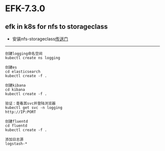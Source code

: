 # EFK-7.3.0
## efk in k8s for nfs to storageclass
- 安装nfs-storageclass[传送门](https://github.com/happinesslijian/nfs)
---
```
创建logging命名空间
kubectl create ns logging
```
```
创建es
cd elasticsearch
kubectl create -f .
```
```
创建kibana 
cd kibana
kubectl create -f .
```
```
验证：查看其svc并登陆浏览器
kubectl get svc -n logging
http://IP:PORT
```
```
创建fluentd
cd fluentd
kubectl create -f .
```
```
添加日志源
logstash-*
```

